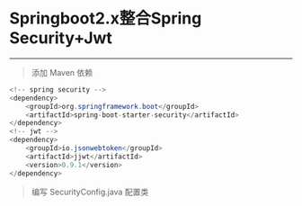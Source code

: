 # Springboot2.x整合Spring Security+Jwt

---

> 添加 Maven 依赖

```java
<!-- spring security -->
<dependency>
    <groupId>org.springframework.boot</groupId>
    <artifactId>spring-boot-starter-security</artifactId>
</dependency>
<!-- jwt -->
<dependency>
    <groupId>io.jsonwebtoken</groupId>
    <artifactId>jjwt</artifactId>
    <version>0.9.1</version>
</dependency>
```

> 编写 SecurityConfig.java 配置类

